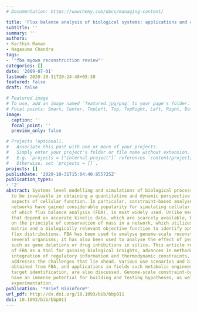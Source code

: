 ```yaml
---
# Documentation: https://wowchemy.com/docs/managing-content/

title: 'Flux balance analysis of biological systems: applications and challenges.'
subtitle: ''
summary: ''
authors:
- Karthik Raman
- Nagasuma Chandra
tags:
- '"fba myown reconstruction review"'
categories: []
date: '2009-07-01'
lastmod: 2020-10-31T20:24:48+05:30
featured: false
draft: false

# Featured image
# To use, add an image named `featured.jpg/png` to your page's folder.
# Focal points: Smart, Center, TopLeft, Top, TopRight, Left, Right, BottomLeft, Bottom, BottomRight.
image:
  caption: ''
  focal_point: ''
  preview_only: false

# Projects (optional).
#   Associate this post with one or more of your projects.
#   Simply enter your project's folder or file name without extension.
#   E.g. `projects = ["internal-project"]` references `content/project/deep-learning/index.md`.
#   Otherwise, set `projects = []`.
projects: []
publishDate: '2020-10-31T15:04:40.855725Z'
publication_types:
- '2'
abstract: Systems level modelling and simulations of biological processes are proving
  to be invaluable in obtaining a quantitative and dynamic perspective of various
  aspects of cellular function. In particular, constraint-based analyses of metabolic
  networks have gained considerable popularity for simulating cellular metabolism,
  of which flux balance analysis (FBA), is most widely used. Unlike mechanistic simulations
  that depend on accurate kinetic data, which are scarcely available, FBA is based
  on the principle of conservation of mass in a network, which utilizes the stoichiometric
  matrix and a biologically relevant objective function to identify optimal reaction
  flux distributions. FBA has been used to analyse genome-scale reconstructions of
  several organisms; it has also been used to analyse the effect of perturbations,
  such as gene deletions or drug inhibitions in silico. This article reviews the usefulness
  of FBA as a tool for gaining biological insights, advances in methodology enabling
  integration of regulatory information and thermodynamic constraints, and finally
  addresses the challenges that lie ahead. Various use scenarios and biological insights
  obtained from FBA, and applications in fields such metabolic engineering and drug
  target identification, are also discussed. Genome-scale constraint-based models
  have an immense potential for building and testing hypotheses, as well as to guide
  experimentation.
publication: '*Brief Bioinform*'
url_pdf: http://dx.doi.org/10.1093/bib/bbp011
doi: 10.1093/bib/bbp011
---
```


